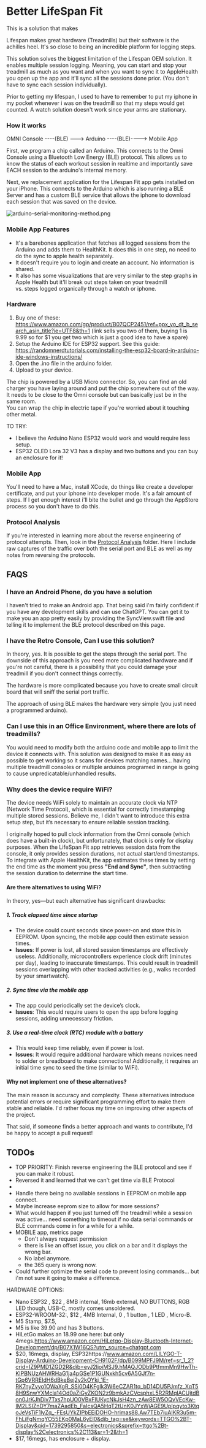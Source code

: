 # Better LifeSpan Fit

This is a solution that makes 

Lifespan makes great hardware (Treadmills) but their software is the achilles heel.  It's so close to being an incredible
platform for logging steps. 

This solution solves the biggest limitation of the Lifespan OEM solution.  It enables multiple session logging.  Meaning, 
you can start and stop your treadmill as much as you want and when you want to sync it to AppleHealth you open up the app and 
it'll sync all the sessions done prior.  (You don't have to sync each session individually).

Prior to getting my lifespan, I used to have to remember to put my iphone in my pocket whenever i was on the treadmill so that my steps would get 
counted.  A watch solution doesn't work since your arms are stationary. 

### How it works

OMNI Console ----(BLE) ---> Arduino ----(BLE)----> Mobile App

First, we program a chip called an Arduino.  This connects to the Omni Console using a Bluetooth Low
Energy (BLE) protocol.  This allows us to know the status of each workout session in realtime and importantly save EACH
session to the arduino's internal memory.  

Next, we replacement application for the Lifespan Fit app gets installed on your iPhone.  This connects to the Arduino
which is also running a BLE Server and has a custom BLE service that allows the iphone to download each session that was
saved on the device.  

![arduino-serial-monitoring-method.png](screenshots/arduino-serial-monitoring-method.png)

### Mobile App Features
- It's a barebones application that fetches all logged sessions from the Arduino and adds them to HealthKit.  It does this in one step, no need to do the sync to apple health separately. 
- It doesn't require you to login and create an account.  No information is shared.
- It also has some visualizations that are very similar to the step graphs in Apple Health but it'll break out steps taken on your treadmill  
vs. steps logged organically through a watch or iphone.

### Hardware
1. Buy one of these: https://www.amazon.com/gp/product/B07QCP2451/ref=ppx_yo_dt_b_search_asin_title?ie=UTF8&th=1 (link sells you two of them, buying 1 is 9.99 so for $1 you get two which is just a good idea to have a spare)
2. Setup the Arduino IDE for ESP32 support. See this guide: <https://randomnerdtutorials.com/installing-the-esp32-board-in-arduino-ide-windows-instructions/>
3. Open the .ino file in the arduino folder.
4. Upload to your device.

The chip is powered by a USB Micro connector.  So, you can find an old charger you have laying around and put the chip somewhere out of the way.  It needs to be close to the Omni console but can basically just be in the same room.  
You can wrap the chip in electric tape if you're worried about it touching other metal.

TO TRY:
- I believe the Arduino Nano ESP32 would work and would require less setup.
- ESP32 OLED Lora 32 V3 has a display and two buttons and you can buy an enclosure for it!

### Mobile App
You'll need to have a Mac, install XCode, do things like create a developer certificate, and put your iphone into developer mode.
It's a fair amount of steps.  If I get enough interest i'll bite the bullet and go through the AppStore process so you don't have to do this.


### Protocol Analysis
If you're interested in learning more about the reverse engineering of protocol attempts. Then, look in the [Protocol Analysis](/protocol-analysis/README.md) folder.
Here I include raw captures of the traffic over both the serial port and BLE as well as my notes from reversing the protocols.

## FAQS

### I have an Android Phone, do you have a solution
I haven't tried to make an Android app.  That being said i'm fairly confident if you have any development skills and can use
ChatGPT.  You can get it to make you an app pretty easily by providing the SyncView.swift file and telling it to implement the 
BLE protocol described on this page.

### I have the Retro Console, Can I use this solution?
In theory, yes.  It is possible to get the steps through the serial port.  The downside of this approach is you need 
more complicated hardware and if you're not careful, there is a possibility that you could damage your treadmill if you 
don't connect things correctly.

The hardware is more complicated because you have to create small circuit board that will sniff the serial port traffic.

The approach of using BLE makes the hardware very simple (you just need a programmed arduino). 

### Can I use this in an Office Environment, where there are lots of treadmills?
You would need to modify both the arduino code and mobile app to limit the device it connects with.  This solution 
was designed to make it as easy as possible to get working so it scans for devices matching names... having multiple
treadmill consoles or multiple arduinos programed in range is going to cause unpredicatable/unhandled results. 

### Why does the device require WiFi?

The device needs WiFi solely to maintain an accurate clock via NTP (Network Time Protocol), which is essential for correctly timestamping multiple stored sessions. Believe me, I didn't want to introduce this extra setup step, but it’s necessary to ensure reliable session tracking.

I originally hoped to pull clock information from the Omni console (which does have a built-in clock), but unfortunately, that clock is only for display purposes. When the LifeSpan Fit app retrieves session data from the console, it only provides session durations, not actual start/end timestamps. To integrate with Apple HealthKit, the app estimates these times by setting the end time as the moment you press **"End and Sync"**, then subtracting the session duration to determine the start time.

#### Are there alternatives to using WiFi?

In theory, yes—but each alternative has significant drawbacks:

##### 1. Track elapsed time since startup
- The device could count seconds since power-on and store this in EEPROM. Upon syncing, the mobile app could then estimate session times.
- **Issues**: If power is lost, all stored session timestamps are effectively useless. Additionally, microcontrollers experience clock drift (minutes per day), leading to inaccurate timestamps. This could result in treadmill sessions overlapping with other tracked activities (e.g., walks recorded by your smartwatch).

##### 2. Sync time via the mobile app
- The app could periodically set the device’s clock.
- **Issues**: This would require users to open the app before logging sessions, adding unnecessary friction.

##### 3. Use a real-time clock (RTC) module with a battery
- This would keep time reliably, even if power is lost.
- **Issues**: It would require additional hardware which means novices need to solder or breadboard to make connections! Additionally, it requires an initial time sync to seed the time (similar to WiFi).

#### Why not implement one of these alternatives?

The main reason is accuracy and complexity. These alternatives introduce potential errors or require significant programming effort to make them stable and reliable. I'd rather focus my time on improving other aspects of the project.

That said, if someone finds a better approach and wants to contribute, I'd be happy to accept a pull request!



## TODOs
- TOP PRIORITY: Finish reverse engineering the BLE protocol and see if you can make it robust.
- Reversed it and learned that we can't get time via BLE Protocol
- 
- Handle there being no available sessions in EEPROM on mobile app connect.
- Maybe increase eeprom size to allow for more sessions?
- What would happen if you just turned off the treadmill while a session was active... need something to timeout if no data serial commands or BLE commands come in for a while for a while.
- MOBILE app, metrics page
  - Don't always request permission
  - there is like an offset issue, you click on a bar and it displays the wrong bar.
  - No label anymore.
  - the 365 query is wrong now.
- Could further optimize the serial code to prevent losing commands... but i'm not sure it going to make a difference.


HARDWARE OPTIONS:
- Nano ESP32     , $22 ,  8MB internal, 16mb external, NO BUTTONS, RGB LED though, USB-C, mostly comes unsoldered.
- ESP32-WROOM-32:, $12 , 4MB Internal,  0           , 1 button  , 1 LED         , Micro-B.
- M5 Stamp,        $7.5, 
- M5 is like 39.90 and has 3 buttons.
- HiLetGo makes an 18.99 one here: but only 4megs.https://www.amazon.com/HiLetgo-Display-Bluetooth-Internet-Development/dp/B07X1W16QS?utm_source=chatgpt.com
- $20, 16megs, display, ESP32https://www.amazon.com/LILYGO-T-Display-Arduino-Development-CH9102F/dp/B099MPFJ9M/ref=sr_1_2?crid=IZ9PMD1ZGD2R&dib=eyJ2IjoiMSJ9.hMAQJODb9PtfmmMn9HwTh-KIPBNUzAHWRHaG1ja4pGSe1P1GUNxkh5cv6A5GJf7n-tGp6VRREIdH6dBkeBej2y2kOYkj_1E-RK7nyZvyo1OWaXgR_SSi0D4KFglk3W6eCZAR1tq_bD14DU5PJmfz_XqT58H9SnwYXMcla14Od0aZiGyZKON2z9bmkAzCVcsphxL5R2RMqlACUjtdBon0JrKJhDiv7Txs7hpUO0VBxFIUKycNkJsH4zn_zAw8EW5OQvVEcKw-IM2LSIZnDY7maZAadEb_FaIcsQA5HqT2tUnK0JYxWjAGE9UpIpqyto3KtqoJeVsTiF1lyZq_-FEsUYkZIPbEEiDOHO-hrimas88.Aw7TEb7iuAIKR3u5m-FhLiFgNmqYO55EKp0MaL6yEl0&dib_tag=se&keywords=TTGO%2BT-Display&qid=1739295850&s=electronics&sprefix=ttgo%2Bt-display%2Celectronics%2C113&sr=1-2&th=1
- $17, 16megs, has enclosure + display.